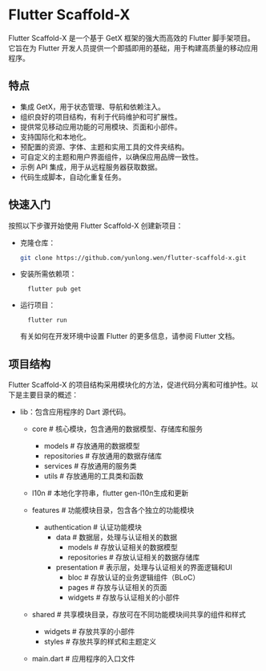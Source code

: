 # Flutter Scaffold-X

Flutter Scaffold-X 是一个基于 GetX 框架的强大而高效的 Flutter 脚手架项目。它旨在为 Flutter 开发人员提供一个即插即用的基础，用于构建高质量的移动应用程序。

## 特点

- 集成 GetX，用于状态管理、导航和依赖注入。
- 组织良好的项目结构，有利于代码维护和可扩展性。
- 提供常见移动应用功能的可用模块、页面和小部件。
- 支持国际化和本地化。
- 预配置的资源、字体、主题和实用工具的文件夹结构。
- 可自定义的主题和用户界面组件，以确保应用品牌一致性。
- 示例 API 集成，用于从远程服务器获取数据。
- 代码生成脚本，自动化重复任务。

## 快速入门

按照以下步骤开始使用 Flutter Scaffold-X 创建新项目：

- 克隆仓库：
  ``` bash
  git clone https://github.com/yunlong.wen/flutter-scaffold-x.git
  ```

- 安装所需依赖项：
  ```
    flutter pub get
  ```
- 运行项目：
  ```
    flutter run
  ```
  有关如何在开发环境中设置 Flutter 的更多信息，请参阅 Flutter 文档。

## 项目结构

Flutter Scaffold-X 的项目结构采用模块化的方法，促进代码分离和可维护性。以下是主要目录的概述：

- lib：包含应用程序的 Dart 源代码。
  - core                           # 核心模块，包含通用的数据模型、存储库和服务
    - models                       # 存放通用的数据模型
    - repositories                 # 存放通用的数据存储库
    - services                     # 存放通用的服务类
    - utils                        # 存放通用的工具类和函数
  - l10n                           # 本地化字符串，flutter gen-l10n生成和更新
  - features                       # 功能模块目录，包含各个独立的功能模块
    - authentication                # 认证功能模块
      - data                        # 数据层，处理与认证相关的数据
        - models                    # 存放认证相关的数据模型
        - repositories              # 存放认证相关的数据存储库
      - presentation                # 表示层，处理与认证相关的界面逻辑和UI
        - bloc                       # 存放认证的业务逻辑组件（BLoC）
        - pages                      # 存放与认证相关的页面
        - widgets                    # 存放与认证相关的小部件

  - shared                          # 共享模块目录，存放可在不同功能模块间共享的组件和样式
    - widgets                       # 存放共享的小部件
    - styles                        # 存放共享的样式和主题定义

  - main.dart                       # 应用程序的入口文件

